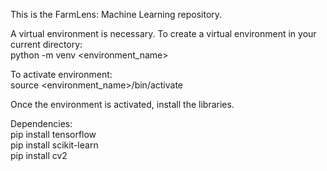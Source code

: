 This is the FarmLens: Machine Learning repository.

A virtual environment is necessary. To create a virtual environment in your current directory: <br>
python -m venv <environment_name>

To activate environment: <br>
source <environment_name>/bin/activate

Once the environment is activated, install the libraries.

Dependencies: <br>
pip install tensorflow <br>
pip install scikit-learn <br>
pip install cv2
